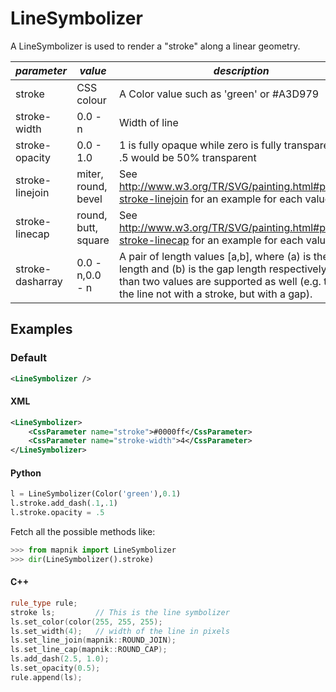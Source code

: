 # LineSymbolizer

A LineSymbolizer is used to render a "stroke" along a linear geometry.

| *parameter* | *value*  | *description* | *unit* | *default* |
----------------|---------|----------------|-------|------------|
| stroke            |  CSS colour  | A Color value such as 'green' or #A3D979 | - |  "black" |
| stroke-width | 0.0 - n | Width of line | pixels |  1.0 |
| stroke-opacity | 0.0 - 1.0 | 1 is fully opaque while zero is fully transparent and .5 would be 50% transparent| transparency |  1.0  |
| stroke-linejoin  | miter, round, bevel | See http://www.w3.org/TR/SVG/painting.html#propdef-stroke-linejoin for an example for each value | - |  miter |
| stroke-linecap   | round, butt, square | See http://www.w3.org/TR/SVG/painting.html#propdef-stroke-linecap for an example for each value | - |  butt  |
| stroke-dasharray | 0.0 - n,0.0 - n | A pair of length values [a,b], where (a) is the dash length and (b) is the gap length respectively. More than two values are supported as well (e.g. to start the line not with a stroke, but with a gap). | pixels | none |

## Examples

### Default
```xml
<LineSymbolizer />
```
#### XML
```xml
<LineSymbolizer>
    <CssParameter name="stroke">#0000ff</CssParameter>
    <CssParameter name="stroke-width">4</CssParameter>
</LineSymbolizer>
```
#### Python

```python
l = LineSymbolizer(Color('green'),0.1)
l.stroke.add_dash(.1,.1)
l.stroke.opacity = .5
```
Fetch all the possible methods like:

```python
>>> from mapnik import LineSymbolizer
>>> dir(LineSymbolizer().stroke)
```

#### C++

```cpp
rule_type rule;
stroke ls;         // This is the line symbolizer
ls.set_color(color(255, 255, 255);
ls.set_width(4);   // width of the line in pixels
ls.set_line_join(mapnik::ROUND_JOIN);
ls.set_line_cap(mapnik::ROUND_CAP);
ls.add_dash(2.5, 1.0);
ls.set_opacity(0.5);
rule.append(ls);
```
